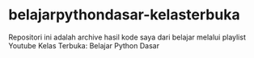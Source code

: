 # belajarpythondasar-kelasterbuka
Repositori ini adalah archive hasil kode saya dari belajar melalui playlist Youtube Kelas Terbuka: Belajar Python Dasar
